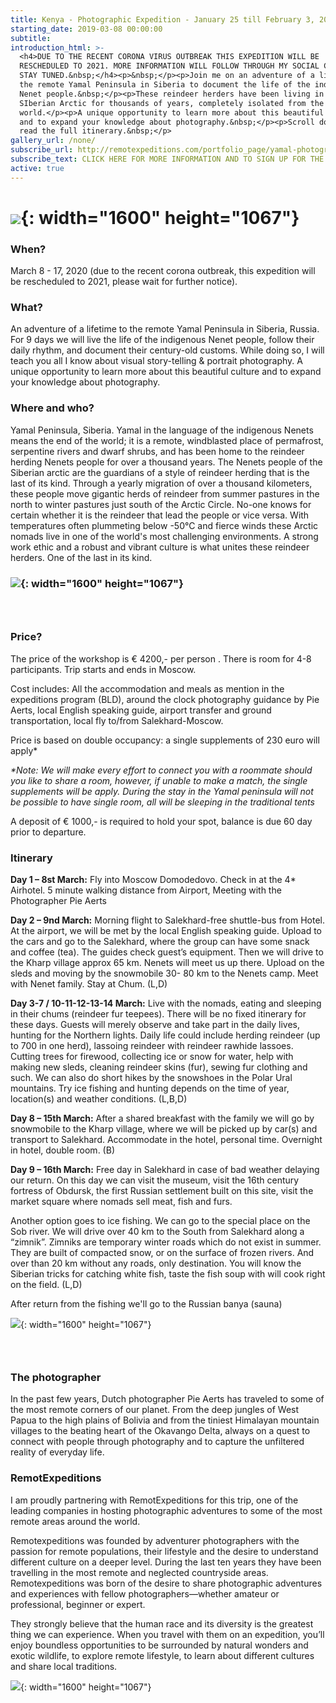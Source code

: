 ```yaml
---
title: Kenya - Photographic Expedition - January 25 till February 3, 2023
starting_date: 2019-03-08 00:00:00
subtitle:
introduction_html: >-
  <h4>DUE TO THE RECENT CORONA VIRUS OUTBREAK THIS EXPEDITION WILL BE
  RESCHEDULED TO 2021. MORE INFORMATION WILL FOLLOW THROUGH MY SOCIAL CHANNELS.
  STAY TUNED.&nbsp;</h4><p>&nbsp;</p><p>Join me on an adventure of a lifetime to
  the remote Yamal Peninsula in Siberia to document the life of the indigenous
  Nenet people.&nbsp;</p><p>These reindeer herders have been living in the
  SIberian Arctic for thousands of years, completely isolated from the outside
  world.</p><p>A unique opportunity to learn more about this beautiful culture
  and to expand your knowledge about photography.&nbsp;</p><p>Scroll down to
  read the full itinerary.&nbsp;</p>
gallery_url: /none/
subscribe_url: http://remotexpeditions.com/portfolio_page/yamal-photography-expedition/
subscribe_text: CLICK HERE FOR MORE INFORMATION AND TO SIGN UP FOR THE EXPEDITION
active: true
---
```

# ![](/uploads/-dsc6365.jpg){: width="1600" height="1067"}

### When?

March 8 - 17, 2020 (due to the recent corona outbreak, this expedition will be rescheduled to 2021, please wait for further notice).

### What?

An adventure of a lifetime to the remote Yamal Peninsula in Siberia, Russia. For 9 days we will live the life of the indigenous Nenet people, follow their daily rhythm, and document their century-old customs. While doing so, I will teach you all I know about visual story-telling & portrait photography. A unique opportunity to learn more about this beautiful culture and to expand your knowledge about photography.&nbsp;

### Where and who?

Yamal Peninsula, Siberia. Yamal in the language of the indigenous Nenets means the end of the world; it is a remote, windblasted place of permafrost, serpentine rivers and dwarf shrubs, and has been home to the reindeer herding Nenets people for over a thousand years. The Nenets people of the Siberian arctic are the guardians of a style of reindeer herding that is the last of its kind. Through a yearly migration of over a thousand kilometers, these people move gigantic herds of reindeer from summer pastures in the north to winter pastures just south of the Arctic Circle. No-one knows for certain whether it is the reindeer that lead the people or vice versa. With temperatures often plummeting below -50&deg;C and fierce winds these Arctic nomads live in one of the world's most challenging environments. A strong work ethic and a robust and vibrant culture is what unites these reindeer herders. One of the last in its kind.&nbsp;

### ![](/uploads/-dsc2477.jpg){: width="1600" height="1067"}

### &nbsp;

### Price?

The price of the workshop is € 4200,- per person . There is room for 4-8 participants. Trip starts and ends in Moscow.&nbsp;

Cost includes: All the accommodation and meals as mention in the expeditions program (BLD), around the clock photography guidance by Pie Aerts, local English speaking guide, airport transfer and ground transportation, local fly to/from Salekhard-Moscow.

Price is based on double occupancy: a single supplements of 230 euro will apply\*

*\*Note: We will make every effort to connect you with a roommate should you like to share a room, however, if unable to make a match, the single supplements will be apply. During the stay in the Yamal peninsula will not be possible to have single room, all will be sleeping in the traditional tents*

A deposit of € 1000,- is required to hold your spot, balance is due 60 day prior to departure.

### Itinerary

**Day 1 – 8st March:** Fly into Moscow Domodedovo. Check in at the 4\* Airhotel. 5 minute walking distance from Airport, Meeting with the Photographer Pie Aerts

**Day 2 – 9nd March:** Morning flight to Salekhard-free shuttle-bus from Hotel. At the airport, we will be met by the local English speaking guide. Upload to the cars and go to the Salekhard, where the group can have some snack and coffee (tea). The guides check guest’s equipment. Then we will drive to the Kharp village approx 65 km. Nenets will meet us up there. Upload on the sleds and moving by the snowmobile 30- 80 km to the Nenets camp. Meet with Nenet family. Stay at Chum. (L,D)

**Day 3-7 / 10-11-12-13-14 March:** Live with the nomads, eating and sleeping in their chums (reindeer fur teepees). There will be no fixed itinerary for these days. Guests will merely observe and take part in the daily lives, hunting for the Northern lights. Daily life could include herding reindeer (up to 700 in one herd), lassoing reindeer with reindeer rawhide lassoes. Cutting trees for firewood, collecting ice or snow for water, help with making new sleds, cleaning reindeer skins (fur), sewing fur clothing and such. We can also do short hikes by the snowshoes in the Polar Ural mountains. Try ice fishing and hunting depends on the time of year, location(s) and weather conditions. (L,B,D)

**Day 8 – 15th March:** After a shared breakfast with the family we will go by snowmobile to the Kharp village, where we will be picked up by car(s) and transport to Salekhard. Accommodate in the hotel, personal time. Overnight in hotel, double room. (B)

**Day 9 – 16th March:** Free day in Salekhard in case of bad weather delaying our return. On this day we can visit the museum, visit the 16th century fortress of Obdursk, the first Russian settlement built on this site, visit the market square where nomads sell meat, fish and furs.

Another option goes to ice fishing. We can go to the special place on the Sob river. We will drive over 40 km to the South from Salekhard along a “zimnik”. Zimniks are temporary winter roads which do not exist in summer. They are built of compacted snow, or on the surface of frozen rivers. And over than 20 km without any roads, only destination. You will know the Siberian tricks for catching white fish, taste the fish soup with will cook right on the field. (L,D)

After return from the fishing we'll go to the Russian banya (sauna)

![](/uploads/-dsc6412.jpg){: width="1600" height="1067"}

### &nbsp;

### The photographer

In the past few years, Dutch photographer Pie Aerts has traveled to some of the most remote corners of our planet. From the deep jungles of West Papua to the high plains of Bolivia and from the tiniest Himalayan mountain villages to the beating heart of the Okavango Delta, always on a quest to connect with people through photography and to capture the unfiltered reality of everyday life.&nbsp;

### RemotExpeditions

I am proudly partnering with RemotExpeditions for this trip, one of the leading companies in hosting photographic adventures to some of the most remote areas around the world.&nbsp;

Remotexpeditions was founded by adventurer photographers with the passion for remote populations, their lifestyle and the desire to understand different culture on a deeper level. During the last ten years they have been travelling in the most remote and neglected countryside areas. Remotexpeditions was born of the desire to share photographic adventures and experiences with fellow photographers—whether amateur or professional, beginner or expert.

They strongly believe that the human race and its diversity is the greatest thing we can experience. When you travel with them on an expedition, you’ll enjoy boundless opportunities to be surrounded by natural wonders and exotic wildlife, to explore remote lifestyle, to learn about different cultures and share local traditions.

![](/uploads/-dsc3112.jpg){: width="1600" height="1067"}
